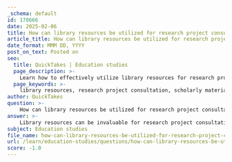 ```yaml
---
_schema: default
id: 170666
date: 2025-02-06
title: How can library resources be utilized for research project consultation?
article_title: How can library resources be utilized for research project consultation?
date_format: MMM DD, YYYY
post_on_text: Posted on
seo:
  title: QuickTakes | Education studies
  page_description: >-
    Learn how to effectively utilize library resources for research project consultation, including access to scholarly materials, interlibrary loan services, research skills tutorials, and consultation with librarians.
  page_keywords: >-
    library resources, research project consultation, scholarly materials, interlibrary loan services, research skills tutorials, consultation services, instructional services, study spaces, academic success, peer-reviewed articles
author: QuickTakes
question: >-
    How can library resources be utilized for research project consultation?
answer: >-
    Library resources can be invaluable for research project consultation in several ways. Here are some key methods to effectively utilize these resources:\n\n1. **Access to Scholarly Materials**: Libraries provide access to a wide range of academic journals, books, and databases. For instance, databases like JSTOR or PubMed can be crucial for finding peer-reviewed articles and research papers relevant to your topic. Utilizing these resources can enhance the quality of your research by ensuring you are referencing credible and scholarly materials.\n\n2. **Research Skills Tutorials**: Many libraries, such as the University of Washington Libraries, offer self-paced online tutorials that introduce students to essential research skills. These tutorials can help you understand how to effectively search for and evaluate sources, which is critical for any research project.\n\n3. **Interlibrary Loan Services**: If your library does not have a specific book or resource you need, interlibrary loan services allow you to borrow materials from other libraries. This expands your access to necessary resources that may not be available locally.\n\n4. **Consultation Services**: Libraries often provide consultation services where you can meet with librarians who specialize in research support. They can assist you in developing research strategies, identifying relevant resources, and refining your research questions.\n\n5. **Instructional Services**: Many libraries offer instructional sessions that can improve your research and information skills. These sessions may cover topics such as citation management, data analysis, and effective use of library databases.\n\n6. **Study Spaces and Technology Access**: Libraries typically offer various study spaces equipped with technology such as computers and printers. Utilizing these facilities can provide a conducive environment for focused research work. Additionally, being near other academic resources, such as tutoring centers, can facilitate further support when needed.\n\n7. **Resource Utilization Impact**: Research indicates that students who actively engage with library resources tend to perform better academically. This correlation suggests that effective utilization of library services can significantly enhance your research outcomes and overall academic success.\n\nBy leveraging these library resources, you can enhance your research project consultation process, leading to more thorough and well-supported findings.
subject: Education studies
file_name: how-can-library-resources-be-utilized-for-research-project-consultation.md
url: /learn/education-studies/questions/how-can-library-resources-be-utilized-for-research-project-consultation
score: -1.0
---
```


&nbsp;